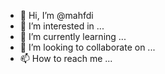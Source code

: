 - 👋 Hi, I’m @mahfdi
- 👀 I’m interested in ...
- 🌱 I’m currently learning ...
- 💞️ I’m looking to collaborate on ...
- 📫 How to reach me ...

<!---
mahfdi/mahfdi is a ✨ special ✨ repository because its `README.md` (this file) appears on your GitHub profile.
You can click the Preview link to take a look at your changes.
--->
